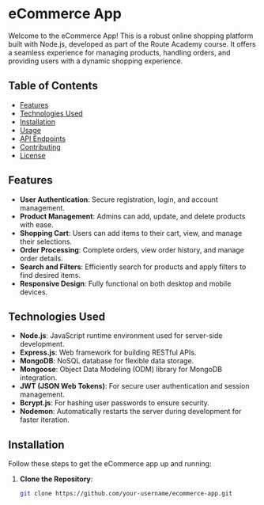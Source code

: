 # **eCommerce App**

Welcome to the eCommerce App! This is a robust online shopping platform built with Node.js, developed as part of the Route Academy course. It offers a seamless experience for managing products, handling orders, and providing users with a dynamic shopping experience.

## **Table of Contents**

- [Features](#features)
- [Technologies Used](#technologies-used)
- [Installation](#installation)
- [Usage](#usage)
- [API Endpoints](#api-endpoints)
- [Contributing](#contributing)
- [License](#license)

## **Features**

- **User Authentication**: Secure registration, login, and account management.
- **Product Management**: Admins can add, update, and delete products with ease.
- **Shopping Cart**: Users can add items to their cart, view, and manage their selections.
- **Order Processing**: Complete orders, view order history, and manage order details.
- **Search and Filters**: Efficiently search for products and apply filters to find desired items.
- **Responsive Design**: Fully functional on both desktop and mobile devices.

## **Technologies Used**

- **Node.js**: JavaScript runtime environment used for server-side development.
- **Express.js**: Web framework for building RESTful APIs.
- **MongoDB**: NoSQL database for flexible data storage.
- **Mongoose**: Object Data Modeling (ODM) library for MongoDB integration.
- **JWT (JSON Web Tokens)**: For secure user authentication and session management.
- **Bcrypt.js**: For hashing user passwords to ensure security.
- **Nodemon**: Automatically restarts the server during development for faster iteration.

## **Installation**

Follow these steps to get the eCommerce app up and running:

1. **Clone the Repository**:
   ```bash
   git clone https://github.com/your-username/ecommerce-app.git
